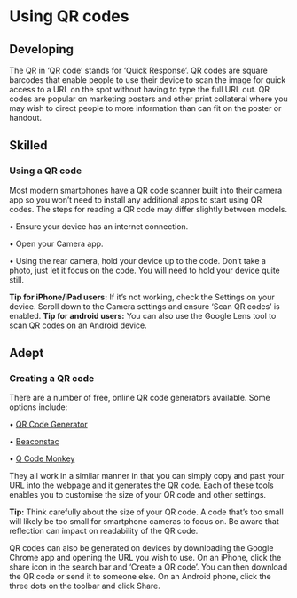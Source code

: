 # Using QR codes

## Developing
The QR in ‘QR code’ stands for ‘Quick Response’. 
QR codes are square barcodes that enable people to use their device to scan the image for quick access to a URL on the spot without having to type the full URL out. QR codes are popular on marketing posters and other print collateral where you may wish to direct people to more information than can fit on the poster or handout.  

## Skilled
### Using a QR code
Most modern smartphones have a QR code scanner built into their camera app so you won’t need to install any additional apps to start using QR codes. The steps for reading a QR code may differ slightly between models.  

•	Ensure your device has an internet connection. 

•	Open your Camera app.

•	Using the rear camera, hold your device up to the code. Don’t take a photo, just let it focus on the code. You will need to hold your device quite still. 

**Tip for iPhone/iPad users:** If it’s not working, check the Settings on your device. Scroll down to the Camera settings and ensure ‘Scan QR codes’ is enabled. 
**Tip for android users:** You can also use the Google Lens tool to scan QR codes on an Android device.

## Adept
### Creating a QR code
There are a number of free, online QR code generators available. Some options include: 

•	[QR Code Generator](https://www.qr-code-generator.com/)

•	[Beaconstac](https://www.beaconstac.com/)

•	[Q Code Monkey](https://www.qrcode-monkey.com/)

They all work in a similar manner in that you can simply copy and past your URL into the webpage and it generates the QR code. Each of these tools enables you to customise the size of your QR code and other settings. 

**Tip:** Think carefully about the size of your QR code. A code that’s too small will likely be too small for smartphone cameras to focus on. Be aware that reflection can impact on readability of the QR code.

QR codes can also be generated on devices by downloading the Google Chrome app and opening the URL you wish to use. On an iPhone, click the share icon in the search bar and ‘Create a QR code’. You can then download the QR code or send it to someone else. On an Android phone, click the three dots on the toolbar and click Share.
